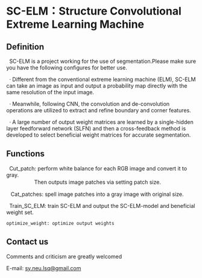 # SC-ELM：Structure Convolutional Extreme Learning Machine
 ## Definition
   
   SC-ELM is a project working for the use of segmentation.Please make sure you have the following configures for better use.
   
   · Different from the conventional extreme learning machine (ELM), SC-ELM can take an image as input and output a probability map directly with the same resolution of the input image. 
   
   · Meanwhile, following CNN, the convolution and de-convolution operations are utilized to extract and refine boundary and corner features. 
   
   · A large number of output weight matrices are learned by a single-hidden layer feedforward network (SLFN) and then a cross-feedback method is developed to select beneficial weight matrices for accurate segmentation.
 ## Functions
     
    Cut_patch: perform white balance for each RGB image and convert it to gray. <br>　　　　　 Then outputs image patches via setting patch size.
      
    Cat_patches: spell image patches into a gray image with original size. 
      
    Train_SC_ELM: train SC-ELM and output the SC-ELM-model and beneficial weight set.
   
    optimize_weight: optimize output weights

 ## Contact us
     
   Comments and criticism are greatly welcomed
     
   E-mail: sy.neu.lsq@gmail.com
